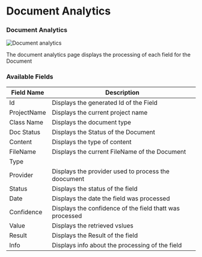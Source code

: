 # Document Analytics

### Document Analytics

![Document analytics](../../.gitbook/assets/DocumentAnalytics.png)

The document analytics page displays the processing of each field for the Document

### Available Fields

| Field Name  | Description                                              |
| ----------- | -------------------------------------------------------- |
| Id          | Displays the generated Id of the Field                   |
| ProjectName | Displays the current project name                        |
| Class Name  | Displays the document type                               |
| Doc Status  | Displays the Status of the Document                      |
| Content     | Displays the type of content                             |
| FileName    | Displays the current FileName of the Document            |
| Type        |                                                          |
| Provider    | Displays the provider used to process the doocument      |
| Status      | Displays the status of the field                         |
| Date        | Displays the date the field was processed                |
| Confidence  | Displays the confidence of the field thatt was processed |
| Value       | Displays the retrieved vslues                            |
| Result      | Displays the Result of the field                         |
| Info        | Displays info about the processing of the field          |
